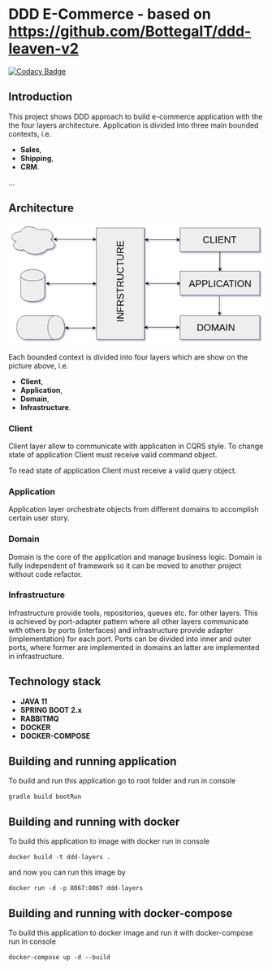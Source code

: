 # DDD E-Commerce - based on https://github.com/BottegaIT/ddd-leaven-v2
[![Codacy Badge](https://api.codacy.com/project/badge/Grade/ebd3f4bb57384e5b9813b4aa05f3fc4c)](https://www.codacy.com/app/AdamOlszewskiIT/ddd-order-layers?utm_source=github.com&amp;utm_medium=referral&amp;utm_content=AdamOlszewskiIT/ddd-order-layers&amp;utm_campaign=Badge_Grade)

## Introduction

This project shows DDD approach to build e-commerce application with the the four layers architecture. Application is divided into three main bounded contexts, i.e. 
*   **Sales**,
*   **Shipping**,
*   **CRM**.

...
## Architecture
![Layered architecture](./resources/layered.png?raw=true)

Each bounded context is divided into four layers which are show on the picture above, i.e.
*   **Client**,
*   **Application**,
*   **Domain**,
*   **Infrastructure**.

### Client
Client layer allow to communicate with application in CQRS style. To change state of application Client must receive valid command object.

To read state of application Client must receive a valid query object.

### Application
Application layer orchestrate objects from different domains to accomplish certain user story.

### Domain
Domain is the core of the application and manage business logic. Domain is fully independent of framework so it can be moved to another project without code refactor.

### Infrastructure
Infrastructure provide tools, repositories, queues etc. for other layers. This is achieved by port-adapter pattern where all other layers communicate with others by ports (interfaces) and infrastructure provide adapter (implementation) for each port.
Ports can be divided into inner and outer ports, where former are implemented in domains an latter are implemented in infrastructure.

## Technology stack
*   **JAVA 11**
*   **SPRING BOOT 2.x**
*   **RABBITMQ**
*   **DOCKER**
*   **DOCKER-COMPOSE**

## Building and running application
To build and run this application go to root folder and run in console  

    gradle build bootRun

## Building  and running with docker
To build this application to image with docker run in console

    docker build -t ddd-layers .

and now you can run this image by

    docker run -d -p 8067:8067 ddd-layers
    
## Building and running with docker-compose
To build this application to docker image and run it with docker-compose run in console

    docker-compose up -d --build
